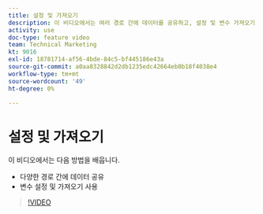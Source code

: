 ```yaml
---
title: 설정 및 가져오기
description: 이 비디오에서는 여러 경로 간에 데이터를 공유하고, 설정 및 변수 가져오기 를 사용하는 방법을 모두 알아봅니다. [!DNL Adobe Workfront Fusion].
activity: use
doc-type: feature video
team: Technical Marketing
kt: 9016
exl-id: 18781714-af56-4bde-84c5-bf445186e43a
source-git-commit: a0aa8328842d2db1235edc42664eb0b18f4038e4
workflow-type: tm+mt
source-wordcount: '49'
ht-degree: 0%

---
```


# 설정 및 가져오기

이 비디오에서는 다음 방법을 배웁니다.

* 다양한 경로 간에 데이터 공유
* 변수 설정 및 가져오기 사용

>[!VIDEO](https://video.tv.adobe.com/v/335275/?quality=12)
